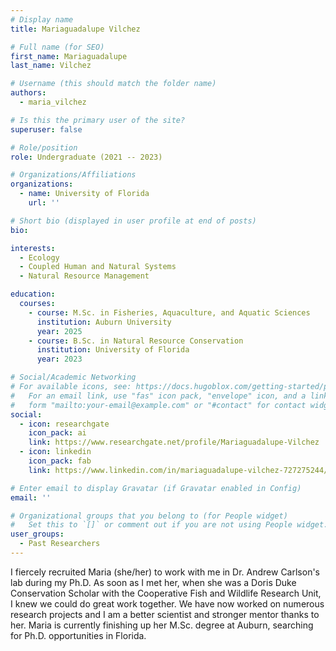 ```yaml
---
# Display name
title: Mariaguadalupe Vilchez

# Full name (for SEO)
first_name: Mariaguadalupe
last_name: Vilchez

# Username (this should match the folder name)
authors:
  - maria_vilchez

# Is this the primary user of the site?
superuser: false

# Role/position
role: Undergraduate (2021 -- 2023)

# Organizations/Affiliations
organizations:
  - name: University of Florida
    url: ''

# Short bio (displayed in user profile at end of posts)
bio: 

interests:
  - Ecology
  - Coupled Human and Natural Systems
  - Natural Resource Management

education:
  courses:
    - course: M.Sc. in Fisheries, Aquaculture, and Aquatic Sciences
      institution: Auburn University
      year: 2025
    - course: B.Sc. in Natural Resource Conservation
      institution: University of Florida
      year: 2023

# Social/Academic Networking
# For available icons, see: https://docs.hugoblox.com/getting-started/page-builder/#icons
#   For an email link, use "fas" icon pack, "envelope" icon, and a link in the
#   form "mailto:your-email@example.com" or "#contact" for contact widget.
social:
  - icon: researchgate
    icon_pack: ai
    link: https://www.researchgate.net/profile/Mariaguadalupe-Vilchez
  - icon: linkedin
    icon_pack: fab
    link: https://www.linkedin.com/in/mariaguadalupe-vilchez-727275244/

# Enter email to display Gravatar (if Gravatar enabled in Config)
email: ''

# Organizational groups that you belong to (for People widget)
#   Set this to `[]` or comment out if you are not using People widget.
user_groups:
  - Past Researchers
---
```


I fiercely recruited Maria (she/her) to work with me in Dr. Andrew Carlson's lab during my Ph.D. As soon as I met her, when she was a Doris Duke Conservation Scholar with the Cooperative Fish and Wildlife Research Unit, I knew we could do great work together. We have now worked on numerous research projects and I am a better scientist and stronger mentor thanks to her. Maria is currently finishing up her M.Sc. degree at Auburn, searching for Ph.D. opportunities in Florida. 

